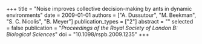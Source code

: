 +++
title = "Noise improves collective decision-making by ants in dynamic environments"
date = 2009-01-01
authors = ["A. Dussutour", "M. Beekman", "S. C. Nicolis", "B. Meyer"]
publication_types = ["2"]
abstract = ""
selected = false
publication = "*Proceedings of the Royal Society of London B: Biological Sciences*"
doi = "10.1098/rspb.2009.1235"
+++


